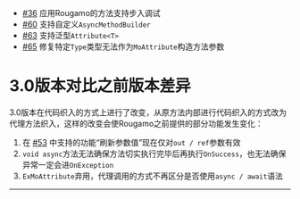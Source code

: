 - [#36](https://github.com/inversionhourglass/Rougamo/issues/36) 应用Rougamo的方法支持步入调试
- [#60](https://github.com/inversionhourglass/Rougamo/issues/60) 支持自定义`AsyncMethodBuilder`
- [#63](https://github.com/inversionhourglass/Rougamo/issues/63) 支持泛型`Attribute<T>`
- [#65](https://github.com/inversionhourglass/Rougamo/issues/65) 修复特定`Type`类型无法作为`MoAttribute`构造方法参数

# 3.0版本对比之前版本差异
3.0版本在代码织入的方式上进行了改变，从原方法内部进行代码织入的方式改为代理方法织入，这样的改变会使Rougamo之前提供的部分功能发生变化：

1. 在 [#53](https://github.com/inversionhourglass/Rougamo/issues/53) 中支持的功能“刷新参数值”现在仅对`out / ref`参数有效
2. `void async`方法无法确保方法切实执行完毕后再执行`OnSuccess`，也无法确保异常一定会进`OnException`
3. `ExMoAttribute`弃用，代理调用的方式不再区分是否使用`async / await`语法

---
